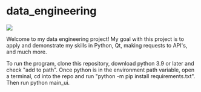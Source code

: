 # data_engineering

![](https://github.com/tellessa/data_engineering/blob/main/screenshots/Screenshot%202023-01-06%20105757.png?raw=true)

Welcome to my data engineering project!
My goal with this project is to apply and demonstrate my skills in Python, Qt, making requests to API's, and much more.

To run the program, clone this repository, download python 3.9 or later and check "add to path".
Once python is in the environment path variable, open a terminal, cd into the repo and run
"python -m pip install requirements.txt".
Then run python main_ui.
